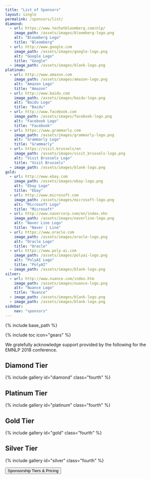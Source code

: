 ```yaml
---
title: "List of Sponsors"
layout: single
permalink: /sponsors/list/
diamond:
  - url: https://www.techatbloomberg.com/nlp/
    image_path: /assets/images/bloomberg-logo.png
    alt: "Bloomberg Logo"
    title: "Bloomberg"
  - url: http://www.google.com
    image_path: /assets/images/google-logo.png
    alt: "Google Logo"
    title: "Google"
  - image_path: /assets/images/blank-logo.png
platinum:
  - url: http://www.amazon.com
    image_path: /assets/images/amazon-logo.png
    alt: "Amazon Logo"
    title: "Amazon"
  - url: http://www.baidu.com
    image_path: /assets/images/baidu-logo.png
    alt: "Baidu Logo"
    title: "Baidu"
  - url: http://www.facebook.com
    image_path: /assets/images/facebook-logo.png
    alt: "Facebook Logo"
    title: "Facebook"
  - url: https://www.grammarly.com
    image_path: /assets/images/grammarly-logo.png
    alt: "Grammarly Logo"
    title: "Grammarly"
  - url: https://visit.brussels/en
    image_path: /assets/images/visit_brussels-logo.png
    alt: "Visit Brussels Logo"
    title: "Visit Brussels"
  - image_path: /assets/images/blank-logo.png
gold:
  - url: http://www.ebay.com
    image_path: /assets/images/ebay-logo.png
    alt: "Ebay Logo"
    title: "Ebay"
  - url: http://www.microsoft.com
    image_path: /assets/images/microsoft-logo.png
    alt: "Microsoft Logo"
    title: "Microsoft"
  - url: http://www.navercorp.com/en/index.nhn
    image_path: /assets/images/naverline-logo.png
    alt: "Naver Line Logo"
    title: "Naver | Line"
  - url: https://www.oracle.com
    image_path: /assets/images/oracle-logo.png
    alt: "Oracle Logo"
    title: "Oracle"
  - url: https://www.poly-ai.com
    image_path: /assets/images/polyai-logo.png
    alt: "PolyAI Logo"
    title: "PolyAI"
  - image_path: /assets/images/blank-logo.png
silver:
  - url: http://www.nuance.com/index.htm
    image_path: /assets/images/nuance-logo.png
    alt: "Nuance Logo"
    title: "Nuance"
  - image_path: /assets/images/blank-logo.png
  - image_path: /assets/images/blank-logo.png
sidebar: 
    nav: "sponsors"
---
```

{% include base_path %}

{% include toc icon="gears" %}

We gratefully acknowledge support provided by the following for the EMNLP 2018 conference.

## Diamond Tier

{% include gallery id="diamond" class="fourth" %}

## Platinum Tier

{% include gallery id="platinum" class="fourth" %}

## Gold Tier

{% include gallery id="gold" class="fourth" %}

## Silver Tier

{% include gallery id="silver" class="fourth" %}

<div class="text-center"> 
<a href="/sponsors/benefits/"><button class="btn btn--large btn--inverse">Sponsorship Tiers &amp; Pricing</button></a>
</div>
<br/>

